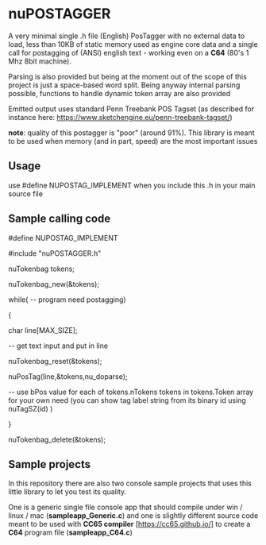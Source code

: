# nuPOSTAGGER

A very minimal single .h file (English) PosTagger with no external data to load, less than 10KB of static memory used as engine core data and a single call for postagging of (ANSI) english text - working even on a **C64** (80's 1 Mhz 8bit machine).

Parsing is also provided but being at the moment out of the scope of this project is just a space-based word split. Being anyway internal parsing possible, functions to handle dynamic token array are also provided

Emitted output uses standard Penn Treebank POS Tagset (as described for instance here: https://www.sketchengine.eu/penn-treebank-tagset/)

**note**: quality of this postagger is "poor" (around 91%). This library is meant to be used when memory (and in part, speed) are the most important issues

## Usage

use #define NUPOSTAG_IMPLEMENT when you include this .h in your main source file

## Sample calling code

#define NUPOSTAG_IMPLEMENT

#include "nuPOSTAGGER.h"

nuTokenbag tokens;

nuTokenbag_new(&tokens);

while( -- program need postagging)

 {
 
  char line[MAX_SIZE];
  
  -- get text input and put in line
  
  nuTokenbag_reset(&tokens);
  
  nuPosTag(line,&tokens,nu_doparse);
  
  -- use bPos value for each of tokens.nTokens tokens in tokens.Token array for your own need
     (you can show tag label string from its binary id using nuTagSZ(id) )
  
 }
 
nuTokenbag_delete(&tokens);

## Sample projects

In this repository there are also two console sample projects that uses this little library to let you test its quality.

One is a generic single file console app that should compile under win / linux / mac (**sampleapp_Generic.c**) and one is slightly different source code meant to be used with **CC65 compiler** [https://cc65.github.io/] to create a **C64** program file (**sampleapp_C64.c**)
